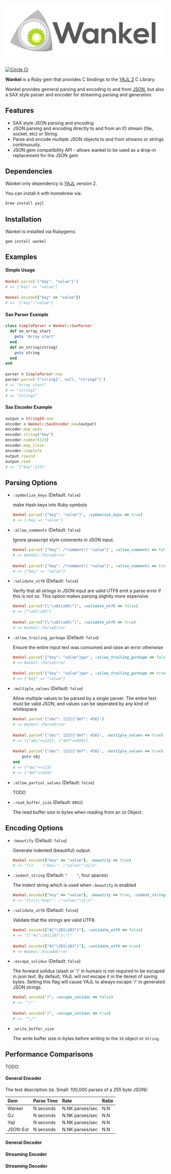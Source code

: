 <a href="http://wanklerb.com">![Wankel](/logo.png)</a>

[![Circle CI](https://circleci.com/gh/malomalo/wankel/tree/master.svg?style=svg)](https://circleci.com/gh/malomalo/wankel/tree/master)

**Wankel** is a Ruby gem that provides C bindings to the
[YAJL 2](http://lloyd.github.io/yajl/) C Library.

Wankel provides gerneral parsing and encoding to and from
[JSON](http://json.org/), but also a SAX style parser and encoder for streaming
parsing and generation.

Features
--------

* SAX style JSON parsing and encoding
* JSON parsing and encoding directly to and from an IO stream (file, socket, etc)
  or String.
* Parse and encode *multiple* JSON objects to and from streams or strings
  continuously.
* JSON gem compatibility API - allows wankel to be used as a drop-in
  replacement for the JSON gem

Dependencies
------------

Wankel only dependency is [YAJL](http://lloyd.github.io/yajl/) version 2.

You can install it with homebrew via:

``` bash
brew install yajl
```

Installation
------------

Wankel is installed via Rubygems:

```
gem install wankel
```

Examples
--------

#### Simple Usage

```ruby
Wankel.parse('{"key": "value"}')
# => {"key" => "value"}

Wankel.encode({"key" => "value"})
# => '{"key":"value"}'
```

#### Sax Parser Example

```ruby
class SimpleParser < Wankel::SaxParser
  def on_array_start
    puts "Array start"
  end
  def on_string(string)
    puts string
  end
end

parser = SimpleParser.new
parser.parse('["string1", null, "string2"]')
# => "Array start"
# => "string1"
# => "string2"
```

#### Sax Encoder Example

```ruby
output = StringIO.new
encoder = Wankel::SaxEncoder.new(output)
encoder.map_open
encoder.string("key")
encoder.number(123)
encoder.map_close
encoder.complete
output.rewind
output.read
# => '{"key":123}'
```

Parsing Options
---------------

* `:symbolize_keys` (Default: `false`)
  
  make Hash keys into Ruby symbols

  ``` ruby
  Wankel.parse('{"key": "value"}', :symbolize_keys => true)
  # => {:key => "value"}
  ```

* `:allow_comments` (Default: `false`)

  Ignore javascript style comments in JSON input.

  ``` ruby
  Wankel.parse('{"key": /*comment*/ "value"}', :allow_comments => false)
  # => Wankel::ParseError

  Wankel.parse('{"key": /*comment*/ "value"}', :allow_comments => true)
  # => {"key" => "value"}
  ```

* `:validate_utf8` (Default: `false`)

  Verify that all strings in JSON input are valid UTF8 emit a parse error if
  this is not so. This option makes parsing slightly more expensive.

  ``` ruby
  Wankel.parse("[\"\x81\x83\"]", :validate_utf8 => false)
  # => ["\x81\x83"]

  Wankel.parse("[\"\x81\x83\"]", :validate_utf8 => true)
  # => Wankel::ParseError
  ```

* `:allow_trailing_garbage` (Default: `false`)

  Ensure the entire input text was consumed and raise an error otherwise

  ``` ruby
  Wankel.parse('{"key": "value"}gar', :allow_trailing_garbage => false)
  # => Wankel::ParseError
  
  Wankel.parse('{"key": "value"}gar', :allow_trailing_garbage => true)
  # => {"key" => "value"}
  ```

* `:multiple_values` (Default: `false`)

  Allow multiple values to be parsed by a single parser.
  The entire text must be valid JSON, and values can be seperated
  by any kind of whitespace

  ``` ruby
  Wankel.parse('{"abc": 123}{"def": 456}')
  # => Wankel::ParseError
  
  Wankel.parse('{"abc": 123}{"def": 456}', :multiple_values => true)
  # => [{"abc"=>123}, {"def"=>456}]

  Wankel.parse('{"abc": 123}{"def": 456}', :multiple_values => true) do |obj|
      puts obj
  end
  # => {"abc"=>123}
  # => {"def"=>456}
  ```

* `:allow_partial_values` (Default: `false`)

  TODO

* `:read_buffer_size` (Default: `8092`)
  
  The read buffer size in bytes when reading from an `IO` Object.


Encoding Options
----------------

* `:beautify` (Default: `false`)
  
  Generate indented (beautiful) output.

  ``` ruby
  Wankel.encode({"key" => "value"}, :beautify => true)
  # => "{\n    \"key\": \"value\"\n}\n"
  ```

* `:indent_string` (Default: `"    "`, four spaces)
  
  The indent string which is used when `:beautify` is enabled

  ``` ruby
  Wankel.encode({"key" => "value"}, :beautify => true, :indent_string => "\t")
  # => "{\n\t\"key\": \"value\"\n}\n"
  ```

* `:validate_utf8` (Default: `false`)
  
  Validate that the strings are valid UTF8.

  ``` ruby
  Wankel.encode(["#{"\201\203"}"], :validate_utf8 => false)
  # => "[\"#{"\201\203"}\"]"
  
  Wankel.encode(["#{"\201\203"}"], :validate_utf8 => true)
  # => Wankel::EncodeError
  ```

* `:escape_solidus` (Default: `false`)
  
  The forward solidus (slash or '/' in human) is not required to be escaped in
  json text. By default, YAJL will not escape it in the iterest of saving bytes.
  Setting this flag will cause YAJL to always escape '/' in generated JSON
  strings.
  
  ``` ruby
  Wankel.encode("/", :escape_solidus => false)
  # => '"/"'
  
  Wankel.encode("/", :escape_solidus => true)
  # => '"\/"'
  ```

* `:write_buffer_size`

  The write buffer size in bytes before writing to the `IO` object or `String`.

Performance Comparisons
-----------------------

TODO:

#### General Encoder

The test description (ie. Small: 100,000 parses of a 255 byte JSON):

| Gem           | Parse Time  | Rate            | Ratio |
|:------------- |:----------- |:--------------- |:----- |
| Wankel        | N seconds   | N.NK parses/sec | N.N   |
| OJ            | N seconds   | N.NK parses/sec | N.N   |
| Yajl          | N seconds   | N.NK parses/sec | N.N   |
| JSON::Ext     | N seconds   | N.NK parses/sec | N.N   |

#### General Decoder

#### Streaming Encoder

#### Streaming Decoder
